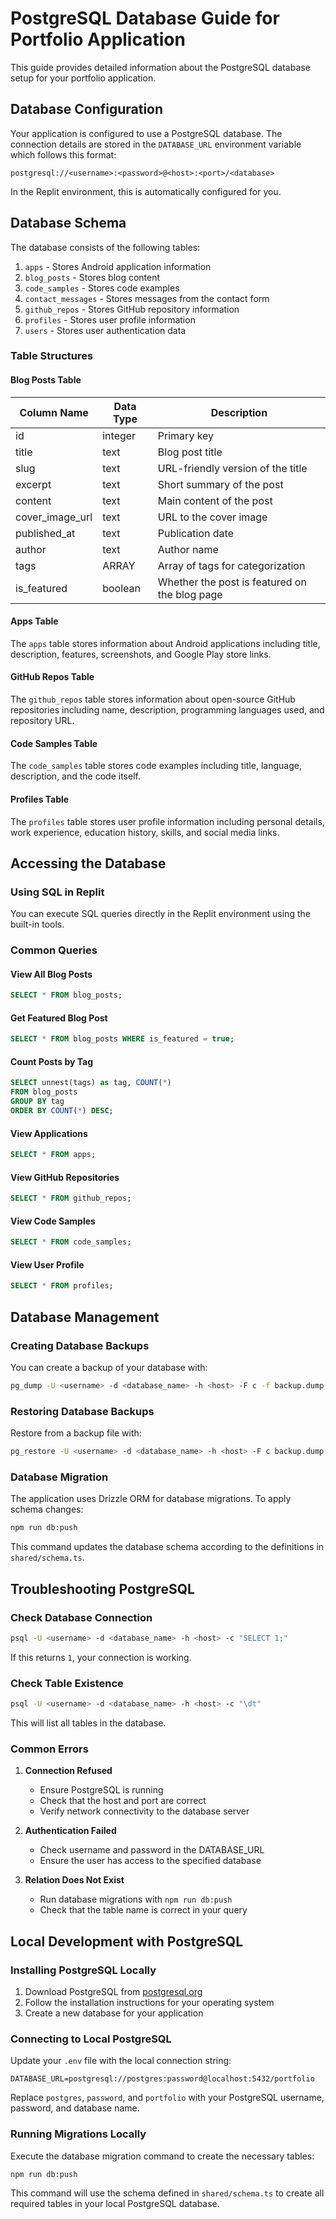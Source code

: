# PostgreSQL Database Guide for Portfolio Application

This guide provides detailed information about the PostgreSQL database setup for your portfolio application.

## Database Configuration

Your application is configured to use a PostgreSQL database. The connection details are stored in the `DATABASE_URL` environment variable which follows this format:

```
postgresql://<username>:<password>@<host>:<port>/<database>
```

In the Replit environment, this is automatically configured for you.

## Database Schema

The database consists of the following tables:

1. `apps` - Stores Android application information
2. `blog_posts` - Stores blog content
3. `code_samples` - Stores code examples
4. `contact_messages` - Stores messages from the contact form
5. `github_repos` - Stores GitHub repository information
6. `profiles` - Stores user profile information
7. `users` - Stores user authentication data

### Table Structures

#### Blog Posts Table

| Column Name | Data Type | Description |
|-------------|-----------|-------------|
| id | integer | Primary key |
| title | text | Blog post title |
| slug | text | URL-friendly version of the title |
| excerpt | text | Short summary of the post |
| content | text | Main content of the post |
| cover_image_url | text | URL to the cover image |
| published_at | text | Publication date |
| author | text | Author name |
| tags | ARRAY | Array of tags for categorization |
| is_featured | boolean | Whether the post is featured on the blog page |

#### Apps Table

The `apps` table stores information about Android applications including title, description, features, screenshots, and Google Play store links.

#### GitHub Repos Table

The `github_repos` table stores information about open-source GitHub repositories including name, description, programming languages used, and repository URL.

#### Code Samples Table

The `code_samples` table stores code examples including title, language, description, and the code itself.

#### Profiles Table

The `profiles` table stores user profile information including personal details, work experience, education history, skills, and social media links.

## Accessing the Database

### Using SQL in Replit

You can execute SQL queries directly in the Replit environment using the built-in tools.

### Common Queries

#### View All Blog Posts
```sql
SELECT * FROM blog_posts;
```

#### Get Featured Blog Post
```sql
SELECT * FROM blog_posts WHERE is_featured = true;
```

#### Count Posts by Tag
```sql
SELECT unnest(tags) as tag, COUNT(*) 
FROM blog_posts 
GROUP BY tag 
ORDER BY COUNT(*) DESC;
```

#### View Applications
```sql
SELECT * FROM apps;
```

#### View GitHub Repositories
```sql
SELECT * FROM github_repos;
```

#### View Code Samples
```sql
SELECT * FROM code_samples;
```

#### View User Profile
```sql
SELECT * FROM profiles;
```

## Database Management

### Creating Database Backups

You can create a backup of your database with:

```bash
pg_dump -U <username> -d <database_name> -h <host> -F c -f backup.dump
```

### Restoring Database Backups

Restore from a backup file with:

```bash
pg_restore -U <username> -d <database_name> -h <host> -F c backup.dump
```

### Database Migration

The application uses Drizzle ORM for database migrations. To apply schema changes:

```bash
npm run db:push
```

This command updates the database schema according to the definitions in `shared/schema.ts`.

## Troubleshooting PostgreSQL

### Check Database Connection

```bash
psql -U <username> -d <database_name> -h <host> -c "SELECT 1;"
```

If this returns `1`, your connection is working.

### Check Table Existence

```bash
psql -U <username> -d <database_name> -h <host> -c "\dt"
```

This will list all tables in the database.

### Common Errors

1. **Connection Refused**
   - Ensure PostgreSQL is running
   - Check that the host and port are correct
   - Verify network connectivity to the database server

2. **Authentication Failed**
   - Check username and password in the DATABASE_URL
   - Ensure the user has access to the specified database

3. **Relation Does Not Exist**
   - Run database migrations with `npm run db:push`
   - Check that the table name is correct in your query

## Local Development with PostgreSQL

### Installing PostgreSQL Locally

1. Download PostgreSQL from [postgresql.org](https://www.postgresql.org/download/)
2. Follow the installation instructions for your operating system
3. Create a new database for your application

### Connecting to Local PostgreSQL

Update your `.env` file with the local connection string:

```
DATABASE_URL=postgresql://postgres:password@localhost:5432/portfolio
```

Replace `postgres`, `password`, and `portfolio` with your PostgreSQL username, password, and database name.

### Running Migrations Locally

Execute the database migration command to create the necessary tables:

```bash
npm run db:push
```

This command will use the schema defined in `shared/schema.ts` to create all required tables in your local PostgreSQL database.